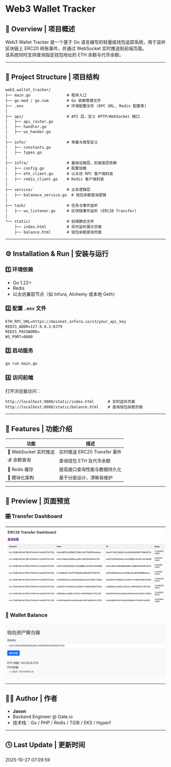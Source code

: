 # Web3 Wallet Tracker

## 🧭 Overview | 项目概述
Web3 Wallet Tracker 是一个基于 Go 语言编写的轻量级钱包追踪系统，用于监听区块链上 ERC20 转账事件，并通过 WebSocket 实时推送到前端页面。  
该系统同时支持查询指定钱包地址的 ETH 余额与代币余额。

---

## 📂 Project Structure | 项目结构
```
web3_wallet_tracker/
├── main.go                # 程序入口
├── go.mod / go.sum        # Go 依赖管理文件
├── .env                   # 环境配置文件 (RPC URL, Redis 配置等)
│
├── api/                   # API 层，定义 HTTP/WebSocket 接口
│   ├── api_router.go
│   ├── handler.go
│   ├── ws_hander.go
│
├── info/                  # 常量与类型定义
│   ├── constants.go
│   ├── types.go
│
├── infra/                 # 基础设施层，封装底层依赖
│   ├── config.go          # 配置加载
│   ├── eth_client.go      # 以太坊 RPC 客户端封装
│   ├── redis_client.go    # Redis 客户端封装
│
├── service/               # 业务逻辑层
│   ├── balanace_service.go  # 钱包余额查询逻辑
│
├── task/                  # 任务与事件监听
│   ├── ws_listener.go     # 区块链事件监听 (ERC20 Transfer)
│
└── static/                # 前端静态文件
    ├── index.html         # 实时监听展示页面
    ├── balance.html       # 钱包余额查询页面
```

---

## ⚙️ Installation & Run | 安装与运行

### 1️⃣ 环境依赖
- Go 1.22+
- Redis
- 以太坊兼容节点（如 Infura, Alchemy 或本地 Geth）

### 2️⃣ 配置 `.env` 文件
```env
ETH_RPC_URL=https://mainnet.infura.io/v3/your_api_key
REDIS_ADDR=127.0.0.1:6379
REDIS_PASSWORD=
WS_PORT=8080
```

### 3️⃣ 启动服务
```bash
go run main.go
```

### 4️⃣ 访问前端
打开浏览器访问：  
```
http://localhost:8080/static/index.html      # 实时监听页面
http://localhost:8080/static/balance.html    # 查询钱包余额页面
```

---

## 🧠 Features | 功能介绍
| 功能 | 描述 |
|------|------|
| 💬 WebSocket 实时推送 | 实时推送 ERC20 Transfer 事件 |
| 💰 余额查询 | 查询钱包 ETH 及代币余额 |
| 💾 Redis 缓存 | 提高接口查询性能与数据持久化 |
| 🧩 模块化架构 | 基于分层设计，清晰易维护 |

---

## 📸 Preview | 页面预览

### 🎛 Transfer Dashboard
![Transfer Dashboard](image.png)

### 💼 Wallet Balance
![Balance Page](image-1.png)

---

## 🧑‍💻 Author | 作者
- **Jason**
- Backend Engineer @ Gate.io
- 技术栈：Go / PHP / Redis / TiDB / EKS / Hyperf

---

## 🕓 Last Update | 更新时间
2025-10-27 07:09:59

